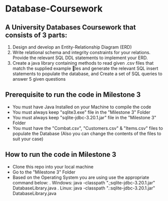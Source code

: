 # Database-Coursework

## A University Databases Coursework that consists of 3 parts:
  1. Design and develop an Entity-Relationship Diagram (ERD)
  2. Write relational schema and integrity constraints for your relations. Provide the relevant SQL DDL statements to implement your ERD.
  3. Create a java library containing methods to read given .csv files that match the supplied example 􀃞les and generate the relevant SQL insert statements to populate the database, and Create a set of SQL queries to answer 5 given questions

## Prerequisite to run the code in Milestone 3
  - You must have Java Installed on your Machine to compile the code
  - You must always keep "sqlite3.exe" file in the "Milestone 3" Folder
  - You must always keep "sqlite-jdbc-3.20.1.jar" file in the "Milestone 3" Folder
  - You must have the "Combat.csv", "Customers.csv" & "Items.csv" files to populate the Database (Also you can change the contents of the files to suit your case)

## How to run the code in Milestone 3
  - Clone this repo into your local machine
  - Go to the "Milestone 3" Folder
  - Based on the Operating System you are using use the appropriate command below:
    . Windows: java -classpath ".;sqlite-jdbc-3.20.1.jar" DatabaseLibrary.java
    . Linux: java -classpath ".:sqlite-jdbc-3.20.1.jar" DatabaseLibrary.java
